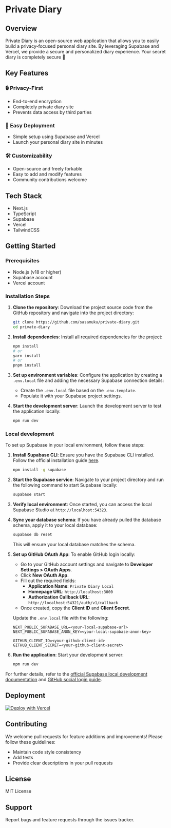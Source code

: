 # Private Diary

## Overview

Private Diary is an open-source web application that allows you to easily build a privacy-focused personal diary site. By leveraging Supabase and Vercel, we provide a secure and personalized diary experience. Your secret diary is completely secure 🔐

## Key Features

### 🔒 Privacy-First
- End-to-end encryption
- Completely private diary site
- Prevents data access by third parties

### 🚀 Easy Deployment
- Simple setup using Supabase and Vercel
- Launch your personal diary site in minutes

### 🛠️ Customizability
- Open-source and freely forkable
- Easy to add and modify features
- Community contributions welcome

## Tech Stack

- Next.js
- TypeScript
- Supabase
- Vercel
- TailwindCSS

## Getting Started

### Prerequisites

- Node.js (v18 or higher)
- Supabase account
- Vercel account

### Installation Steps

1. **Clone the repository**:
   Download the project source code from the GitHub repository and navigate into the project directory:

   ```bash
   git clone https://github.com/sasamuku/private-diary.git
   cd private-diary
   ```

2. **Install dependencies**:
   Install all required dependencies for the project:

   ```bash
   npm install
   # or
   yarn install
   # or
   pnpm install
   ```

3. **Set up environment variables**:
   Configure the application by creating a `.env.local` file and adding the necessary Supabase connection details:

   - Create the `.env.local` file based on the `.env.template`.
   - Populate it with your Supabase project settings.

4. **Start the development server**:
   Launch the development server to test the application locally:

   ```bash
   npm run dev
   ```

### Local development

To set up Supabase in your local environment, follow these steps:

1. **Install Supabase CLI**:
   Ensure you have the Supabase CLI installed. Follow the official installation guide [here](https://supabase.com/docs/guides/cli#installation).

   ```bash
   npm install -g supabase
   ```

2. **Start the Supabase service**:
   Navigate to your project directory and run the following command to start Supabase locally:

   ```bash
   supabase start
   ```

3. **Verify local environment**:
   Once started, you can access the local Supabase Studio at `http://localhost:54323`.

4. **Sync your database schema**:
   If you have already pulled the database schema, apply it to your local database:

   ```bash
   supabase db reset
   ```

   This will ensure your local database matches the schema.

6. **Set up GitHub OAuth App**:
   To enable GitHub login locally:

   - Go to your GitHub account settings and navigate to **Developer Settings > OAuth Apps**.
   - Click **New OAuth App**.
   - Fill out the required fields:
     - **Application Name**: `Private Diary Local`
     - **Homepage URL**: `http://localhost:3000`
     - **Authorization Callback URL**: `http://localhost:54321/auth/v1/callback`
   - Once created, copy the **Client ID** and **Client Secret**.

   Update the `.env.local` file with the following:

   ```env
   NEXT_PUBLIC_SUPABASE_URL=<your-local-supabase-url>
   NEXT_PUBLIC_SUPABASE_ANON_KEY=<your-local-supabase-anon-key>

   GITHUB_CLIENT_ID=<your-github-client-id>
   GITHUB_CLIENT_SECRET=<your-github-client-secret>
   ```

7. **Run the application**:
   Start your development server:

   ```bash
   npm run dev
   ```

For further details, refer to the [official Supabase local development documentation](https://supabase.com/docs/guides/local-development/overview) and [GitHub social login guide](https://supabase.com/docs/guides/auth/social-login/auth-github).

## Deployment

[![Deploy with Vercel](https://vercel.com/button)](https://vercel.com/new)

## Contributing

We welcome pull requests for feature additions and improvements! Please follow these guidelines:
- Maintain code style consistency
- Add tests
- Provide clear descriptions in your pull requests

## License

MIT License

## Support

Report bugs and feature requests through the issues tracker.
